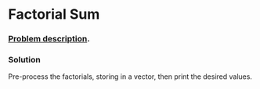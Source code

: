 # Factorial Sum

### [Problem description](https://www.beecrowd.com.br/judge/en/problems/view/1161).

### Solution

Pre-process the factorials, storing in a vector, then print the desired values.